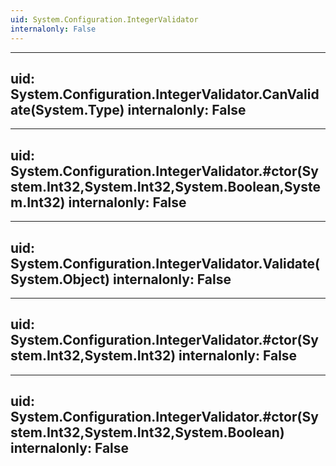 ```yaml
---
uid: System.Configuration.IntegerValidator
internalonly: False
---
```


---
uid: System.Configuration.IntegerValidator.CanValidate(System.Type)
internalonly: False
---

---
uid: System.Configuration.IntegerValidator.#ctor(System.Int32,System.Int32,System.Boolean,System.Int32)
internalonly: False
---

---
uid: System.Configuration.IntegerValidator.Validate(System.Object)
internalonly: False
---

---
uid: System.Configuration.IntegerValidator.#ctor(System.Int32,System.Int32)
internalonly: False
---

---
uid: System.Configuration.IntegerValidator.#ctor(System.Int32,System.Int32,System.Boolean)
internalonly: False
---
